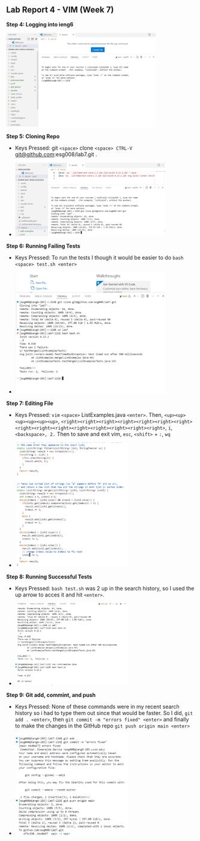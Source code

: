## Lab Report 4 - VIM (Week 7)

**Step 4: Logging into ieng6**

<img src="log_in_ieng6.png" alt="Test Results" width="400"/>

**Step 5: Cloning Repo**
* Keys Pressed: git `<space>` clone `<space> CTRL-V` git@github.com:esg008/lab7.git <enter>. 
  
- <img src="git_clone.png" alt="Test Results" width="400"/>

**Step 6: Running Failing Tests**
* Keys Pressed: To run the tests I though it would be easier to do `bash <space> test.sh <enter>`
- <img src="run_failing_tests.png" alt="Test Results" width="400"/>

**Step 7: Editing File**
* Keys Pressed: `vim` `<space>`  ListExamples.java `<enter>`. Then, `<up><up><up><up><up><up>`, `<right><right><right><right><right><right><right><right><right><right><right><right><right><right><right>`, `i`, `<backspace>, 2.` Then to save and exit vim, `esc`, `<shift>` + `:`, `wq`
- <img src="file_edit.png" alt="Test Results" width="300"/>

**Step 8: Running Successful Tests**
* Keys Pressed: `bash test.sh` was 2 up in the search history, so I used the up arrow to acces it and hit `<enter>`.
- <img src="run_fixed_tests.png" alt="Test Results" width="300"/>

**Step 9: Git add, commint, and push**
* Keys Pressed: None of these commands were in my recent search history so i had to type them out since that would be faster. So I did, `git add . <enter>`, then `git commit -m "errors fixed" <enter>` and finally to make the changes in the GitHub repo `git push origin main <enter>`
  
- <img src="git_add_commit_push.png" alt="Test Results" width="300"/>






  

